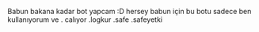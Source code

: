 Babun bakana kadar bot yapcam :D
hersey babun için 
bu botu sadece ben   kullanıyorum ve . calıyor .logkur .safe .safeyetki 
